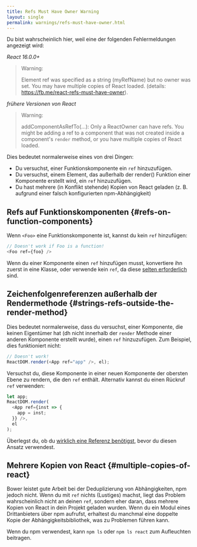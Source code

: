 ```yaml
---
title: Refs Must Have Owner Warning
layout: single
permalink: warnings/refs-must-have-owner.html
---
```


Du bist wahrscheinlich hier, weil eine der folgenden Fehlermeldungen angezeigt wird:

*React 16.0.0+*
> Warning:
>
> Element ref was specified as a string (myRefName) but no owner was set. You may have multiple copies of React loaded. (details: https://fb.me/react-refs-must-have-owner).

*frühere Versionen von React*
> Warning:
>
> addComponentAsRefTo(...): Only a ReactOwner can have refs. You might be adding a ref to a component that was not created inside a component's `render` method, or you have multiple copies of React loaded.

Dies bedeutet normalerweise eines von drei Dingen:

- Du versuchst, einer Funktionskomponente ein `ref` hinzuzufügen.
- Du versuchst, einem Element, das außerhalb der render() Funktion einer Komponente erstellt wird, ein `ref` hinzuzufügen.
- Du hast mehrere (in Konflikt stehende) Kopien von React geladen (z. B. aufgrund einer falsch konfigurierten npm-Abhängigkeit)

## Refs auf Funktionskomponenten {#refs-on-function-components}

Wenn `<Foo>` eine Funktionskomponente ist, kannst du kein `ref` hinzufügen:

```js
// Doesn't work if Foo is a function!
<Foo ref={foo} />
```

Wenn du einer Komponente einen `ref` hinzufügen musst, konvertiere ihn zuerst in eine Klasse, oder verwende kein `ref`, da diese [selten erforderlich](/docs/refs-and-the-dom.html#when-to-use-refs) sind.

## Zeichenfolgenreferenzen außerhalb der Rendermethode {#strings-refs-outside-the-render-method}

Dies bedeutet normalerweise, dass du versuchst, einer Komponente, die keinen Eigentümer hat (dh nicht innerhalb der `render` Methode einer anderen Komponente erstellt wurde), einen `ref` hinzuzufügen. Zum Beispiel, dies funktioniert nicht:

```js
// Doesn't work!
ReactDOM.render(<App ref="app" />, el);
```

Versuchst du, diese Komponente in einer neuen Komponente der obersten Ebene zu rendern, die den `ref` enthält. Alternativ kannst du einen Rückruf `ref` verwenden:

```js
let app;
ReactDOM.render(
  <App ref={inst => {
    app = inst;
  }} />,
  el
);
```

Überlegst du, ob du [wirklich eine Referenz benötigst](/docs/refs-and-the-dom.html#when-to-use-refs), bevor du diesen Ansatz verwendest.

## Mehrere Kopien von React {#multiple-copies-of-react}

Bower leistet gute Arbeit bei der Deduplizierung von Abhängigkeiten, npm jedoch nicht. Wenn du mit `ref` nichts (Lustiges) machst, liegt das Problem wahrscheinlich nicht an deinen `ref`, sondern eher daran, dass mehrere Kopien von React in dein Projekt geladen wurden. Wenn du ein Modul eines Drittanbieters über npm aufrufst, erhaltest du manchmal eine doppelte Kopie der Abhängigkeitsbibliothek, was zu Problemen führen kann.

Wenn du npm verwendest, kann `npm ls` oder `npm ls react` zum Aufleuchten beitragen.
